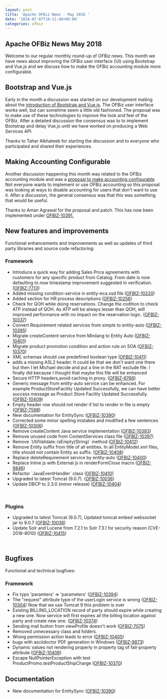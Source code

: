 ```yaml
---
layout: post
title: 'Apache OFBiz News - May 2018 '
date: '2018-07-07T10:11:48+00:00'
categories: ofbiz
---
```

<h2>Apache OFBiz News May 2018 </h2>
Welcome to our regular monthly round-up of OFBiz news.
This month we have news about improving the OFBiz user interface (UI) using Bootstrap and Vue.js and we discuss how to make the OFBiz accounting module more configurable.
<!--more--> 
<h2>Bootstrap and Vue.js</h2><p>Early in the month a discussion was started on our development mailing about the <a href="https://s.apache.org/RG0j" target="_blank" rel="noopener">introduction of Bootstrap and Vue.js</a>. The OFBiz user interface works well, but can sometime seem a little old fashioned. The proposal was to make use of these technologies to improve the look and feel of the OFBiz. After a detailed discussion the consensus was to to implement Bootstrap and delay Vue.js until we have worked on producing a Web Services API.</p><p>Thanks to Taher Alkhateeb for starting the discussion and to everyone who participated and shared their experiences.</p>
<h2>Making Accounting Configurable</h2><p>Another discussion happening this month was related to the OFBiz accounting module and was a <a href="https://s.apache.org/wgWw" target="_blank" rel="noopener">proposal to make accounting configurable</a>. Not everyone wants to implement or use OFBiz accounting so this proposal was looking at ways to disable accounting for users that don't want to use it. After a discussion, the general consensus was that this was something that would be useful.</p><p>Thanks to Aman Agrawal for the proposal and patch. This has now been implemented under  <a href="https://issues.apache.org/jira/browse/OFBIZ-10391" target="_blank" rel="noopener">OFBIZ-10391.</a>


<h2>New features and improvements</h2>
Functional enhancements and improvements as well as updates of third party libraries and source code refactoring:
<h3>Framework</h3>
<ul>
 	<li>Introduce a quick way for adding Sales Price agreements with customers for any specific product from Catalog. From date is now defaulting to now timestamp improvement suggested in verification. (<a href="https://issues.apache.org/jira/browse/OFBIZ-7713">OFBIZ-7713</a>)</li>
 	<li>Added missing condition-service in entity-eca.xsd file (<a href="https://issues.apache.org/jira/browse/OFBIZ-10220">OFBIZ-10220</a>)</li>
 	<li>Added section for HR process descriptions (<a href="https://issues.apache.org/jira/browse/OFBIZ-10256">OFBIZ-10256</a>)</li>
 	<li>Check for QOH while doing reservations. Change the codition to check ATP instead of QOH. As ATP will be always lesser than QOH, will improved performance with no impact on the reservation logic. (<a href="https://issues.apache.org/jira/browse/OFBIZ-10337">OFBIZ-10337</a>)</li>
 	<li>Convert Requirement related services from simple to entity-auto (<a href="https://issues.apache.org/jira/browse/OFBIZ-10395">OFBIZ-10395</a>)</li>
 	<li>Migrate createContent service from Minilang to Entity Auto (<a href="https://issues.apache.org/jira/browse/OFBIZ-10401">OFBIZ-10401</a>)</li>
 	<li>Migrate product promotion condition and action rule on SOA (<a href="https://issues.apache.org/jira/browse/OFBIZ-10370">OFBIZ-10370</a>)</li>
 	<li>XML schemas should use predefined boolean type (<a href="https://issues.apache.org/jira/browse/OFBIZ-10411">OFBIZ-10411</a>)</li>
 	<li>adds a missing ASL2 header. It could be that we don't want one there but then I let Michael decide and put a line in the RAT exclude file. I finally did because I thought that maybe this file will be enhanced</li>
 	<li>Secure HTTP headers,avoid caching in proxy. (<a href="https://issues.apache.org/jira/browse/OFBIZ-6766">OFBIZ-6766</a>)</li>
 	<li>Generic message from entity-auto service can be enhanced. For example ProductStoreFacility Updated Successfully, we can have better success message as Product Store Facility Updated Successfully. (<a href="https://issues.apache.org/jira/browse/OFBIZ-10409">OFBIZ-10409</a>)</li>
 	<li>Empty header row should not render if list to render in file is empty (<a href="https://issues.apache.org/jira/browse/OFBIZ-7598">OFBIZ-7598</a>)</li>
 	<li>New documentation for EntitySync (<a href="https://issues.apache.org/jira/browse/OFBIZ-10390">OFBIZ-10390</a>)</li>
 	<li>Corrected some minor spelling mistakes and modified a few sentences (<a href="https://issues.apache.org/jira/browse/OFBIZ-10306">OFBIZ-10306</a>)</li>
 	<li>Remove createContent Java service implementation (<a href="https://issues.apache.org/jira/browse/OFBIZ-10393">OFBIZ-10393</a>)</li>
 	<li>Remove unused code from ContentServices class file (<a href="https://issues.apache.org/jira/browse/OFBIZ-10397">OFBIZ-10397</a>)</li>
 	<li>Remove `UtilValidate::isEmpty(String)` method (<a href="https://issues.apache.org/jira/browse/OFBIZ-10412">OFBIZ-10412</a>)</li>
 	<li>Remove Entity suffix from title of all entities. In all EntityModel.xml files, title should not contain Entity as suffix. (<a href="https://issues.apache.org/jira/browse/OFBIZ-10408">OFBIZ-10408</a>)</li>
 	<li>Replace deleteRequirement service by entity-auto (<a href="https://issues.apache.org/jira/browse/OFBIZ-10400">OFBIZ-10400</a>)</li>
 	<li>Replace Inline js with External js in renderFormClose macro (<a href="https://issues.apache.org/jira/browse/OFBIZ-9846">OFBIZ-9846</a>)</li>
 	<li>Refactor `JavaEventHandler` class (<a href="https://issues.apache.org/jira/browse/OFBIZ-10410">OFBIZ-10410</a>)</li>
 	<li>Upgraded to latest Tomcat (9.0.7). (<a href="https://issues.apache.org/jira/browse/OFBIZ-10036">OFBIZ-10036</a>)</li>
 	<li>Update DBCP to 2.3.0 (minor release) (<a href="https://issues.apache.org/jira/browse/OFBIZ-10404">OFBIZ-10404</a>)</li>
</ul>
&nbsp;
<h3>Plugins</h3>
<ul>
 	<li>Upgraded to latest Tomcat (9.0.7), Updated tomcat embed websocket jar to 9.0.7 (<a href="https://issues.apache.org/jira/browse/OFBIZ-10036">OFBIZ-10036</a>)</li>
 	<li>Update Solr and Lucene from 7.2.1 to Solr 7.3.1 for security reason (CVE-2018-8010) (<a href="https://issues.apache.org/jira/browse/OFBIZ-10415">OFBIZ-10415</a>)</li>
</ul>
&nbsp;
<h2>Bugfixes</h2>
Functional and technical bugfixes:
<h3>Framework</h3>
<ul>
 	<li>Fix typo 'paramters' =&gt; 'parameters' (<a href="https://issues.apache.org/jira/browse/OFBIZ-10394">OFBIZ-10394</a>)</li>
 	<li>The "request" attribute type of the userLogin service is wrong (<a href="https://issues.apache.org/jira/browse/OFBIZ-10304">OFBIZ-10304</a>)
Now that we use Tomcat 9 this problem is over</li>
 	<li>Existing BILLING_LOCATION record of party should expire while creating a new one. Now service will first expires all the billing location against party and create new one. (<a href="https://issues.apache.org/jira/browse/OFBIZ-10374">OFBIZ-10374</a>)</li>
 	<li>Sending mail button from viewProfile doesn't work (<a href="https://issues.apache.org/jira/browse/OFBIZ-7075">OFBIZ-7075</a>)</li>
 	<li>Removed unnecessary class and folders.</li>
 	<li>Wrong permission action leads to error (<a href="https://issues.apache.org/jira/browse/OFBIZ-10405">OFBIZ-10405</a>)</li>
 	<li>bugs with asciidoctor PDF generation in Windows (<a href="https://issues.apache.org/jira/browse/OFBIZ-9873">OFBIZ-9873</a>)</li>
 	<li>Dynamic values not rendering properly in property tag of fail-property attribute (<a href="https://issues.apache.org/jira/browse/OFBIZ-10406">OFBIZ-10406</a>)</li>
 	<li>Escape NullPointerException with test ProductPromo.testProductShipCharge (<a href="https://issues.apache.org/jira/browse/OFBIZ-10370">OFBIZ-10370</a>)</li>
</ul>

<h2>Documentation</h2>
<ul>
 	<li>New documentation for EntitySync (<a href="https://issues.apache.org/jira/browse/OFBIZ-10390">OFBIZ-10390</a>)</li>
</ul>
